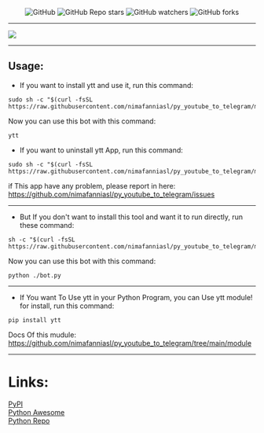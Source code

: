 <p align="center">
<img alt="GitHub" src="https://img.shields.io/github/license/nimafanniasl/py_youtube_to_telegram"> <img alt="GitHub Repo stars" src="https://img.shields.io/github/stars/nimafanniasl/py_youtube_to_telegram"> <img alt="GitHub watchers" src="https://img.shields.io/github/watchers/nimafanniasl/py_youtube_to_telegram?style=flat-square"> <img alt="GitHub forks" src="https://img.shields.io/github/forks/nimafanniasl/py_youtube_to_telegram">
</p>

--------------------

<img src="https://github.com/nimafanniasl/py_youtube_to_telegram/raw/main/Files/app_screenshot1.png">

----------------------

## Usage:

- If you want to install ytt and use it, run this command:
```
sudo sh -c "$(curl -fsSL https://raw.githubusercontent.com/nimafanniasl/py_youtube_to_telegram/main/installer/install.sh)"
```
Now you can use this bot with this command:
```
ytt
```

- If you want to uninstall ytt App, run this command:
```
sudo sh -c "$(curl -fsSL https://raw.githubusercontent.com/nimafanniasl/py_youtube_to_telegram/main/uninstaller/uninstall.sh)"
```
if This app have any problem, please report in here: https://github.com/nimafanniasl/py_youtube_to_telegram/issues

------------------

- But If you don't want to install this tool and want it to run directly, run these command:
```
sh -c "$(curl -fsSL https://raw.githubusercontent.com/nimafanniasl/py_youtube_to_telegram/main/installer/download.sh)"
```
Now you can use this bot with this command:
```
python ./bot.py
```
----------------------------

- If You want To Use ytt in your Python Program, you can Use ytt module! for install, run this command:
```
pip install ytt
```
Docs Of this mudule: https://github.com/nimafanniasl/py_youtube_to_telegram/tree/main/module

--------------------------
# Links:
<a href="https://pypi.org/project/ytt/">PyPI</a>
<br>
<a href="https://pythonawesome.com/python-bot-for-send-videos-of-a-youtube-channel-to-a-telegram-group-channel-or-chat/">Python Awesome</a>
<br>
<a href="https://pythonrepo.com/repo/nimafanniasl-py_youtube_to_telegram">Python Repo</a>

